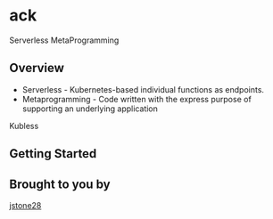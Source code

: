 # ack

Serverless MetaProgramming

## Overview

* Serverless - Kubernetes-based individual functions as endpoints.  
* Metaprogramming - Code written with the express purpose of supporting an underlying application  

Kubless 

## Getting Started



## Brought to you by

[jstone28](https://github.com/jstone28/ack)

